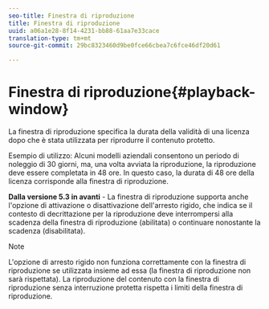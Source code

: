 ```yaml
---
seo-title: Finestra di riproduzione
title: Finestra di riproduzione
uuid: a06a1e28-8f14-4231-bb88-61aa7e33cace
translation-type: tm+mt
source-git-commit: 29bc8323460d9be0fce66cbea7c6fce46df20d61

---
```



# Finestra di riproduzione{#playback-window}

La finestra di riproduzione specifica la durata della validità di una licenza dopo che è stata utilizzata per riprodurre il contenuto protetto.

Esempio di utilizzo: Alcuni modelli aziendali consentono un periodo di noleggio di 30 giorni, ma, una volta avviata la riproduzione, la riproduzione deve essere completata in 48 ore. In questo caso, la durata di 48 ore della licenza corrisponde alla finestra di riproduzione.

**Dalla versione 5.3 in avanti** - La finestra di riproduzione supporta anche l&#39;opzione di attivazione o disattivazione dell&#39;arresto rigido, che indica se il contesto di decrittazione per la riproduzione deve interrompersi alla scadenza della finestra di riproduzione (abilitata) o continuare nonostante la scadenza (disabilitata).

>[!NOTE]
>
>L&#39;opzione di arresto rigido non funziona correttamente con la finestra di riproduzione se utilizzata insieme ad essa (la finestra di riproduzione non sarà rispettata). La riproduzione del contenuto con la finestra di riproduzione senza interruzione protetta rispetta i limiti della finestra di riproduzione.

